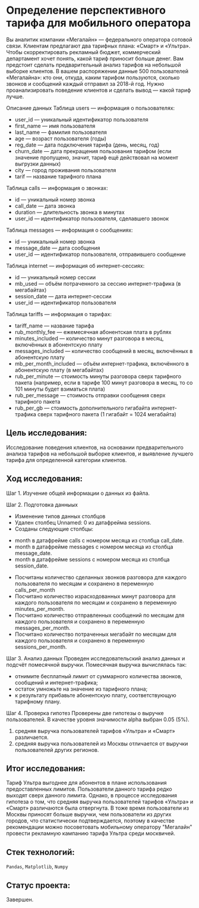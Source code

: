 # Определение перспективного тарифа для мобильного оператора

Вы аналитик компании «Мегалайн» — федерального оператора сотовой связи. Клиентам предлагают два тарифных плана: «Смарт» и «Ультра». Чтобы скорректировать рекламный бюджет, коммерческий департамент хочет понять, какой тариф приносит больше денег.
Вам предстоит сделать предварительный анализ тарифов на небольшой выборке клиентов. В вашем распоряжении данные 500 пользователей «Мегалайна»: кто они, откуда, каким тарифом пользуются, сколько звонков и сообщений каждый отправил за 2018-й год. Нужно проанализировать поведение клиентов и сделать вывод — какой тариф лучше.

Описание данных
Таблица users — информация о пользователях:
- user_id — уникальный идентификатор пользователя
- first_name — имя пользователя
- last_name — фамилия пользователя
- age — возраст пользователя (годы)
- reg_date — дата подключения тарифа (день, месяц, год)
- churn_date — дата прекращения пользования тарифом (если значение пропущено, значит, тариф ещё действовал на момент выгрузки данных)
- city — город проживания пользователя
- tarif — название тарифного плана

Таблица calls — информация о звонках:
- id — уникальный номер звонка
- call_date — дата звонка
- duration — длительность звонка в минутах
- user_id — идентификатор пользователя, сделавшего звонок

Таблица messages — информация о сообщениях:
- id — уникальный номер звонка
- message_date — дата сообщения
- user_id — идентификатор пользователя, отправившего сообщение

Таблица internet — информация об интернет-сессиях:
- id — уникальный номер сессии
- mb_used — объём потраченного за сессию интернет-трафика (в мегабайтах)
- session_date — дата интернет-сессии
- user_id — идентификатор пользователя

Таблица tariffs — информация о тарифах:
- tariff_name — название тарифа
- rub_monthly_fee — ежемесячная абонентская плата в рублях
- minutes_included — количество минут разговора в месяц, включённых в абонентскую плату
- messages_included — количество сообщений в месяц, включённых в абонентскую плату
- mb_per_month_included — объём интернет-трафика, включённого в абонентскую плату (в мегабайтах)
- rub_per_minute — стоимость минуты разговора сверх тарифного пакета (например, если в тарифе 100 минут разговора в месяц, то со 101 минуты будет взиматься плата)
- rub_per_message — стоимость отправки сообщения сверх тарифного пакета
- rub_per_gb — стоимость дополнительного гигабайта интернет-трафика сверх тарифного пакета (1 гигабайт = 1024 мегабайта)

## Цель исследования:

Исследование поведения клиентов, на основании предварительного анализа тарифов на небольшой выборке клиентов, и выявление лучшего тарифа для определенной категории клиентов.

## Ход исследования:

Шаг 1. Изучение общей информации о данных из файла.

Шаг 2. Подготовка данныых
* Изменение типов данных столбцов
* Удален столбец Unnamed: 0 из датафрейма sessions. 
* Созданы следующие столбцы:
 - month в датафрейме calls с номером месяца из столбца call_date.
 - month в датафрейме messages с номером месяца из столбца message_date.
 - month в датафрейме sessions с номером месяца из столбца session_date.
* Посчитаны количество сделанных звонков разговора для каждого пользователя по месяцам и сохранено в переменную calls_per_month
* Посчитано количество израсходованных минут разговора для каждого пользователя по месяцам и сохранено в переменную minutes_per_month.
* Посчитано количество отправленных сообщений по месяцам для каждого пользователя и сохранено в переменную messages_per_month. 
* Посчитано количество потраченных мегабайт по месяцам для каждого пользователя и сохранено в переменную sessions_per_month.

Шаг 3. Анализ данных
Проведен исследовательский анализ данных и подсчёт помесячной выручки. 
Помесячная выручка вычислялась так: 
* отнимите бесплатный лимит от суммарного количества звонков, сообщений и интернет-трафика;
* остаток умножьте на значение из тарифного плана;
* к результату прибавьте абонентскую плату, соответствующую тарифному плану.

Шаг 4. Проверка гипотез
Проверены две гипотезы о выручке пользователей. В качестве уровня значимости alpha выбран 0.05 (5%).
1. средняя выручка пользователей тарифов «Ультра» и «Смарт» различается.
2. средняя выручка пользователей из Москвы отличается от выручки пользователей других регионов. 

## Итог исследования:

Тариф Ультра выгоднее для абонентов в плане использования предоставленных лимитов. Пользователи данного тарифа редко выходят сверх данного лимита. Однако, в процессе исследования гипотеза о том, что средняя выручка пользователей тарифов «Ультра» и «Смарт» различаются была отвергнута. В тоже время пользователи из Москвы приносят больше выручки, чем пользователи из других городов, что статистически подтверждается, поэтому в качестве рекомендации можно посоветовать мобильному оператору "Мегалайн" провести рекламную кампанию тарифа Ультра среди москвичей.

## Стек технологий:

`Pandas`, `Matplotlib`, `Numpy`

## Статус проекта:

Завершен.
